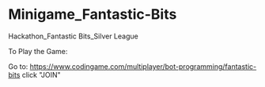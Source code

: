 # Minigame_Fantastic-Bits
Hackathon_Fantastic Bits_Silver League


To Play the Game:

Go to: https://www.codingame.com/multiplayer/bot-programming/fantastic-bits
 click "JOIN"
